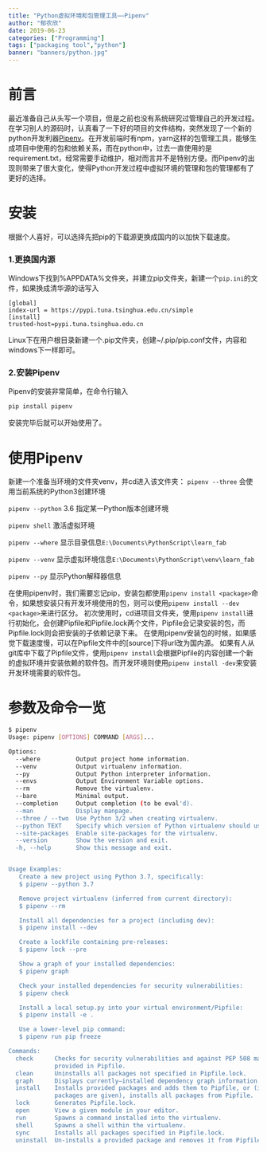 ```yaml
---
title: "Python虚拟环境和包管理工具——Pipenv"
author: "郁农欣"
date: 2019-06-23
categories: ["Programming"]
tags: ["packaging tool","python"]
banner: "banners/python.jpg"
---
```


# 前言
最近准备自己从头写一个项目，但是之前也没有系统研究过管理自己的开发过程。在学习别人的源码时，认真看了一下好的项目的文件结构，突然发现了一个新的python开发利器[Pipenv](https://pypi.org/project/pipenv/)。在开发前端时有npm，yarn这样的包管理工具，能够生成项目中使用的包和依赖关系，而在python中，过去一直使用的是requirement.txt，经常需要手动维护，相对而言并不是特别方便。而Pipenv的出现则带来了很大变化，使得Python开发过程中虚拟环境的管理和包的管理都有了更好的选择。

# 安装
根据个人喜好，可以选择先把pip的下载源更换成国内的以加快下载速度。
### 1.更换国内源
Windows下找到%APPDATA%文件夹，并建立pip文件夹，新建一个```pip.ini```的文件，如果换成清华源的话写入
```
[global]
index-url = https://pypi.tuna.tsinghua.edu.cn/simple
[install]
trusted-host=pypi.tuna.tsinghua.edu.cn
```

Linux下在用户根目录新建一个.pip文件夹，创建~/.pip/pip.conf文件，内容和windows下一样即可。

### 2.安装Pipenv
Pipenv的安装非常简单，在命令行输入
```bash
pip install pipenv
```
安装完毕后就可以开始使用了。

# 使用Pipenv
新建一个准备当环境的文件夹venv，并cd进入该文件夹：
```pipenv --three```   会使用当前系统的Python3创建环境

```pipenv --python``` 3.6 指定某一Python版本创建环境

```pipenv shell``` 激活虚拟环境

```pipenv --where```  显示目录信息```E:\Documents\PythonScript\learn_fab```

```pipenv --venv```  显示虚拟环境信息```E:\Documents\PythonScript\venv\learn_fab```

```pipenv --py```  显示Python解释器信息

在使用pipenv时，我们需要忘记pip，安装包都使用```pipenv install <package>```命令，如果想安装只有开发环境使用的包，则可以使用```pipenv install --dev <package>```来进行区分。
初次使用时，cd进项目文件夹，使用```pipenv install```进行初始化，会创建Pipfile和Pipfile.lock两个文件，Pipfile会记录安装的包，而Pipfile.lock则会把安装的子依赖记录下来。
在使用pipenv安装包的时候，如果感觉下载速度慢，可以在Pipfile文件中的[source]下将url改为国内源。
如果有人从git库中下载了Pipfile文件，使用```pipenv install```会根据Pipfile的内容创建一个新的虚拟环境并安装依赖的软件包。而开发环境则使用```pipenv install -dev```来安装开发环境需要的软件包。

# 参数及命令一览
```bash
$ pipenv
Usage: pipenv [OPTIONS] COMMAND [ARGS]...

Options:
  --where          Output project home information.
  --venv           Output virtualenv information.
  --py             Output Python interpreter information.
  --envs           Output Environment Variable options.
  --rm             Remove the virtualenv.
  --bare           Minimal output.
  --completion     Output completion (to be eval'd).
  --man            Display manpage.
  --three / --two  Use Python 3/2 when creating virtualenv.
  --python TEXT    Specify which version of Python virtualenv should use.
  --site-packages  Enable site-packages for the virtualenv.
  --version        Show the version and exit.
  -h, --help       Show this message and exit.


Usage Examples:
   Create a new project using Python 3.7, specifically:
   $ pipenv --python 3.7

   Remove project virtualenv (inferred from current directory):
   $ pipenv --rm

   Install all dependencies for a project (including dev):
   $ pipenv install --dev

   Create a lockfile containing pre-releases:
   $ pipenv lock --pre

   Show a graph of your installed dependencies:
   $ pipenv graph

   Check your installed dependencies for security vulnerabilities:
   $ pipenv check

   Install a local setup.py into your virtual environment/Pipfile:
   $ pipenv install -e .

   Use a lower-level pip command:
   $ pipenv run pip freeze

Commands:
  check      Checks for security vulnerabilities and against PEP 508 markers
             provided in Pipfile.
  clean      Uninstalls all packages not specified in Pipfile.lock.
  graph      Displays currently–installed dependency graph information.
  install    Installs provided packages and adds them to Pipfile, or (if no
             packages are given), installs all packages from Pipfile.
  lock       Generates Pipfile.lock.
  open       View a given module in your editor.
  run        Spawns a command installed into the virtualenv.
  shell      Spawns a shell within the virtualenv.
  sync       Installs all packages specified in Pipfile.lock.
  uninstall  Un-installs a provided package and removes it from Pipfile.
```
